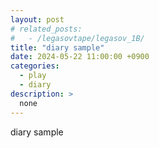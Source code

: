 ```yaml
---
layout: post
# related_posts:
#   - /legasovtape/legasov_1B/
title: "diary sample"
date: 2024-05-22 11:00:00 +0900
categories: 
  - play
  - diary
description: >
  none
---
```


diary sample